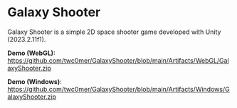 # Galaxy Shooter
Galaxy Shooter is a simple 2D space shooter game developed with Unity (2023.2.11f1).

**Demo (WebGL):** https://github.com/twc0mer/GalaxyShooter/blob/main/Artifacts/WebGL/GalaxyShooter.zip

**Demo (Windows)**: https://github.com/twc0mer/GalaxyShooter/blob/main/Artifacts/Windows/GalaxyShooter.zip
